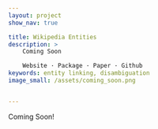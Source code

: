 ```yaml
---
layout: project
show_nav: true

title: Wikipedia Entities
description: >
    Coming Soon

    Website · Package · Paper · Github
keywords: entity linking, disambiguation
image_small: /assets/coming_soon.png


---
```


Coming Soon!